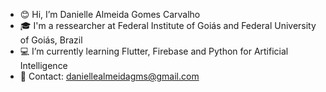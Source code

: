 - 😊 Hi, I’m Danielle Almeida Gomes Carvalho
- 🎓 I'm a ressearcher at Federal Institute of Goiás and Federal University of Goiás, Brazil
- 💻 I’m currently learning Flutter, Firebase and Python for Artificial Intelligence
- 📧 Contact: daniellealmeidagms@gmail.com

<!---
Artificial Intelligence Python Developer
--->
